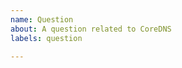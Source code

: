 ```yaml
---
name: Question
about: A question related to CoreDNS
labels: question

---
```

<!--
Please only use this template for submitting a generic question.
Or consider using a GitHub discussion https://github.com/bhaswanth88/coredns/discussions
-->
